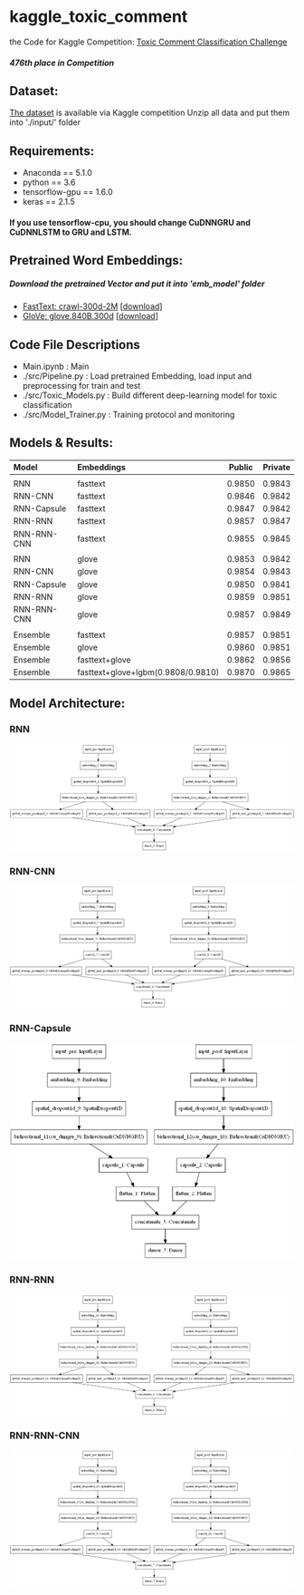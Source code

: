 # kaggle_toxic_comment
the Code for Kaggle Competition: [Toxic Comment Classification Challenge](https://www.kaggle.com/c/jigsaw-toxic-comment-classification-challenge)
##### 476th place in Competition

## Dataset:
[The dataset](https://www.kaggle.com/c/jigsaw-toxic-comment-classification-challenge/data) is available via Kaggle competition
Unzip all data and put them into './input/' folder

## Requirements:
 * Anaconda == 5.1.0
 * python == 3.6
 * tensorflow-gpu == 1.6.0
 * keras == 2.1.5
 
 #### If you use tensorflow-cpu, you should change CuDNNGRU and CuDNNLSTM to GRU and LSTM.

##

## Pretrained Word Embeddings: 
##### Download the pretrained Vector and put it into 'emb_model' folder
  * [FastText: crawl-300d-2M](https://github.com/facebookresearch/fastText/blob/master/docs/english-vectors.md) \[[download](https://s3-us-west-1.amazonaws.com/fasttext-vectors/crawl-300d-2M.vec.zip)\]
  * [GloVe: glove.840B.300d](https://nlp.stanford.edu/projects/glove/) \[[download](http://nlp.stanford.edu/data/glove.840B.300d.zip)\]

## Code File Descriptions
  * Main.ipynb			: Main  
  * ./src/Pipeline.py		:  Load pretrained Embedding, load input and preprocessing for train and test
  * ./src/Toxic_Models.py	:  Build different deep-learning model for toxic classification 
  * ./src/Model_Trainer.py	:  Training protocol and monitoring

## Models & Results: 


| Model	| Embeddings | Public | Private	|
|:------------- |:---------- | ------- | ------ |
| |
| RNN		| fasttext		| 0.9850	| 0.9843	|
| RNN-CNN	| fasttext		| 0.9846	| 0.9842	|
| RNN-Capsule	| fasttext		| 0.9847	| 0.9842	|
| RNN-RNN	| fasttext		| 0.9857	| 0.9847	|
| RNN-RNN-CNN	| fasttext		| 0.9855	| 0.9845	|
| |
| RNN		| glove			| 0.9853	| 0.9842	|
| RNN-CNN	| glove			| 0.9854	| 0.9843	|
| RNN-Capsule	| glove			| 0.9850	| 0.9841	|
| RNN-RNN	| glove			| 0.9859	| 0.9851	|
| RNN-RNN-CNN	| glove			| 0.9857	| 0.9849	|
| |
| Ensemble	| fasttext		| 0.9857	| 0.9851	|
| Ensemble	| glove			| 0.9860	| 0.9851	|
| Ensemble	| fasttext+glove	| 0.9862	| 0.9856	|
| Ensemble	| fasttext+glove+lgbm(0.9808/0.9810)	| 0.9870	| 0.9865	|

## Model Architecture:

### RNN
![Alt_Text](./imgs/model_rnn.png)
### RNN-CNN
![Alt_Text](./imgs/model_rnn_cnn.png)
### RNN-Capsule
![Alt_Text](./imgs/model_rnn_caps.png)
### RNN-RNN
![Alt_Text](./imgs/model_2rnn.png)
### RNN-RNN-CNN
![Alt_Text](./imgs/model_2rnn_cnn.png)
